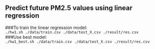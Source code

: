 ## Predict future PM2.5 values using linear regression
###To train the linear regression model:  
`./hw1.sh ./data/train.csv ./data/test_X.csv ./result/res.csv`  
###Use best model:  
`./hw1_best.sh ./data/train.csv ./data/test_X.csv ./result/res.csv`